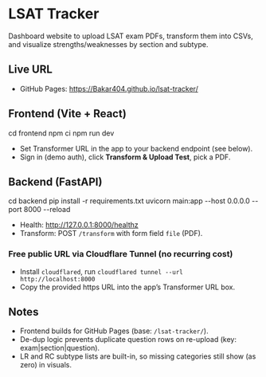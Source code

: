 # LSAT Tracker

Dashboard website to upload LSAT exam PDFs, transform them into CSVs, and visualize strengths/weaknesses by section and subtype.

## Live URL
- GitHub Pages: https://Bakar404.github.io/lsat-tracker/

## Frontend (Vite + React)
cd frontend
npm ci
npm run dev
- Set Transformer URL in the app to your backend endpoint (see below).
- Sign in (demo auth), click **Transform & Upload Test**, pick a PDF.

## Backend (FastAPI)
cd backend
pip install -r requirements.txt
uvicorn main:app --host 0.0.0.0 --port 8000 --reload
- Health: http://127.0.0.1:8000/healthz
- Transform: POST `/transform` with form field `file` (PDF).

### Free public URL via Cloudflare Tunnel (no recurring cost)
- Install `cloudflared`, run `cloudflared tunnel --url http://localhost:8000`
- Copy the provided https URL into the app’s Transformer URL box.

## Notes
- Frontend builds for GitHub Pages (base: `/lsat-tracker/`).
- De-dup logic prevents duplicate question rows on re-upload (key: exam|section|question).
- LR and RC subtype lists are built-in, so missing categories still show (as zero) in visuals.
